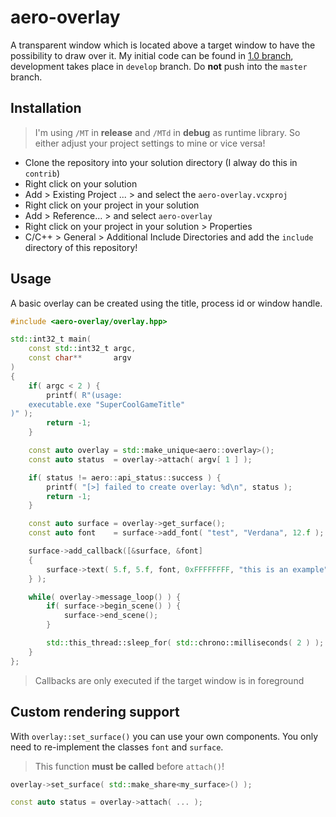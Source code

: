 # aero-overlay

A transparent window which is located above a target window to have the possibility to draw over it.
My initial code can be found in [1.0 branch](https://github.com/ReactiioN1337/aero-overlay/tree/1.0),
development takes place in `develop` branch. Do **not** push into the `master` branch.

## Installation

> I'm using `/MT` in **release** and `/MTd` in **debug** as runtime library. So either adjust your project settings to mine or vice versa!

- Clone the repository into your solution directory (I alway do this in `contrib`)
- Right click on your solution
- Add > Existing Project ... > and select the `aero-overlay.vcxproj`
- Right click on your project in your solution
- Add > Reference... > and select `aero-overlay`
- Right click on your project in your solution > Properties
- C/C++ > General > Additional Include Directories and add the `include` directory of this repository!

## Usage

A basic overlay can be created using the title, process id or window handle.

```C++
#include <aero-overlay/overlay.hpp>

std::int32_t main(
    const std::int32_t argc,
    const char**       argv
)
{
    if( argc < 2 ) {
        printf( R"(usage:
    executable.exe "SuperCoolGameTitle"
)" );
        return -1;
    }

    const auto overlay = std::make_unique<aero::overlay>();
    const auto status  = overlay->attach( argv[ 1 ] );

    if( status != aero::api_status::success ) {
        printf( "[>] failed to create overlay: %d\n", status );
        return -1;
    }

    const auto surface = overlay->get_surface();
    const auto font    = surface->add_font( "test", "Verdana", 12.f );

    surface->add_callback([&surface, &font]
    {
        surface->text( 5.f, 5.f, font, 0xFFFFFFFF, "this is an example" );
    } );

    while( overlay->message_loop() ) {
        if( surface->begin_scene() ) {
            surface->end_scene();
        }

        std::this_thread::sleep_for( std::chrono::milliseconds( 2 ) );
    }
};
```

> Callbacks are only executed if the target window is in foreground

## Custom rendering support

With `overlay::set_surface()` you can use your own components. You only need to re-implement the classes `font` and `surface`.

> This function **must be called** before `attach()`!

```C++
overlay->set_surface( std::make_share<my_surface>() );

const auto status = overlay->attach( ... );
```
